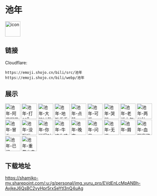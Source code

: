 # 池年
<img src="https://emoji.shojo.cn/bili/src/池年/icon.png" width="50" height="50" alt="icon">

## 链接
Cloudflare:
```
https://emoji.shojo.cn/bili/src/池年
https://emoji.shojo.cn/bili/webp/池年
```
## 展示
<img src="https://emoji.shojo.cn/bili/src/池年/池年-阿巴阿巴.png" width="50" height="50" alt="池年-阿巴阿巴">
<img src="https://emoji.shojo.cn/bili/src/池年/池年-打call.png" width="50" height="50" alt="池年-打call">
<img src="https://emoji.shojo.cn/bili/src/池年/池年-大脑过载.png" width="50" height="50" alt="池年-大脑过载">
<img src="https://emoji.shojo.cn/bili/src/池年/池年-地铁看手机.png" width="50" height="50" alt="池年-地铁看手机">
<img src="https://emoji.shojo.cn/bili/src/池年/池年-点赞.png" width="50" height="50" alt="池年-点赞">
<img src="https://emoji.shojo.cn/bili/src/池年/池年-可爱.png" width="50" height="50" alt="池年-可爱">
<img src="https://emoji.shojo.cn/bili/src/池年/池年-哭哭.png" width="50" height="50" alt="池年-哭哭">
<img src="https://emoji.shojo.cn/bili/src/池年/池年-老板大气.png" width="50" height="50" alt="池年-老板大气">
<img src="https://emoji.shojo.cn/bili/src/池年/池年-两分钟.png" width="50" height="50" alt="池年-两分钟">
<img src="https://emoji.shojo.cn/bili/src/池年/池年-冒头.png" width="50" height="50" alt="池年-冒头">
<img src="https://emoji.shojo.cn/bili/src/池年/池年-没钳啦.png" width="50" height="50" alt="池年-没钳啦">
<img src="https://emoji.shojo.cn/bili/src/池年/池年-你说得对.png" width="50" height="50" alt="池年-你说得对">
<img src="https://emoji.shojo.cn/bili/src/池年/池年-牛哇牛哇.png" width="50" height="50" alt="池年-牛哇牛哇">
<img src="https://emoji.shojo.cn/bili/src/池年/池年-晚安.png" width="50" height="50" alt="池年-晚安">
<img src="https://emoji.shojo.cn/bili/src/池年/池年-问号.png" width="50" height="50" alt="池年-问号">
<img src="https://emoji.shojo.cn/bili/src/池年/池年-无语.png" width="50" height="50" alt="池年-无语">
<img src="https://emoji.shojo.cn/bili/src/池年/池年-屑.png" width="50" height="50" alt="池年-屑">
<img src="https://emoji.shojo.cn/bili/src/池年/池年-血压高了.png" width="50" height="50" alt="池年-血压高了">
<img src="https://emoji.shojo.cn/bili/src/池年/池年-已阅.png" width="50" height="50" alt="池年-已阅">
<img src="https://emoji.shojo.cn/bili/src/池年/池年-重拳出击.png" width="50" height="50" alt="池年-重拳出击">

## 下载地址

https://shamiko-my.sharepoint.com/:u:/g/personal/img_yuru_pro/EVdEnLcMpANBh-AvjkeJ6QsBC2vyHpr5rxSeYtl3nQ4uAg